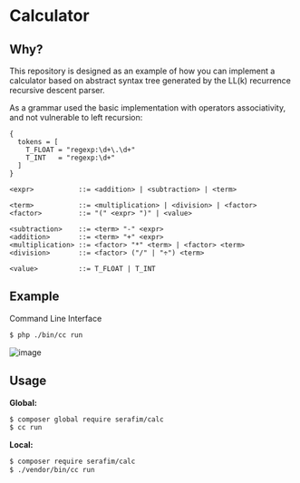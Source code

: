 # Calculator

## Why?

This repository is designed as an example of how you can implement a 
calculator based on abstract syntax tree generated by the LL(k) recurrence 
recursive descent parser.

As a grammar used the basic implementation with operators associativity, and 
not vulnerable to left recursion:

```bnf
{
  tokens = [
    T_FLOAT = "regexp:\d+\.\d+"
    T_INT   = "regexp:\d+"
  ]
}

<expr>           ::= <addition> | <subtraction> | <term>

<term>           ::= <multiplication> | <division> | <factor>
<factor>         ::= "(" <expr> ")" | <value>

<subtraction>    ::= <term> "-" <expr>
<addition>       ::= <term> "+" <expr>
<multiplication> ::= <factor> "*" <term> | <factor> <term>
<division>       ::= <factor> ("/" | "÷") <term>

<value>          ::= T_FLOAT | T_INT
```

## Example

Command Line Interface

```bash
$ php ./bin/cc run
```

![image](https://user-images.githubusercontent.com/2461257/191113809-7a637fc2-71e0-48f7-a080-3998bab5edaa.png)

## Usage

**Global:**

```bash
$ composer global require serafim/calc
$ cc run
```

**Local:**

```bash
$ composer require serafim/calc
$ ./vendor/bin/cc run
```

